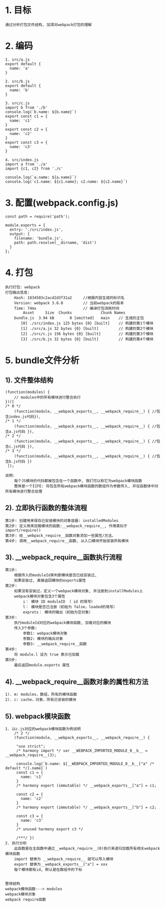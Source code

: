 # 1. 目标
    通过分析打包文件结构, 加深对webpack打包的理解

# 2. 编码
    1. src/a.js
    export default {
      name: 'a'
    }
    
    2. src/b.js
    export default {
      name: 'b'
    }
    
    3. src/c.js
    import b from './b'
    console.log(`b.name: ${b.name}`)
    export const c1 = {
      name: 'c1'
    }
    export const c2 = {
      name: 'c2'
    }
    export const c3 = {
      name: 'c3'
    }
    
    4. src/index.js
    import a from './a'
    import {c1, c2} from './c'
    
    console.log(`a.name: ${a.name}`)
    console.log(`c1.name: ${c1.name}; c2.name: ${c2.name}`)
    
# 3. 配置(webpack.config.js)
    const path = require('path');
    
    module.exports = {
      entry: './src/index.js',
      output: {
        filename: 'bundle.js',
        path: path.resolve(__dirname, 'dist')
      }
    };
    
# 4. 打包
    执行打包: webpack
    打包输出信息:
        Hash: 1834503c2acd2d3f31a2     //根据内容生成的标识名
        Version: webpack 3.6.0         // 当前webpack的版本
        Time: 74ms                     // 编译打包消耗时间
            Asset     Size  Chunks             Chunk Names
        bundle.js  3.94 kB       0 [emitted]   main    // 生成的主包
           [0] ./src/index.js 125 bytes {0} [built]    // 构建的第1个模块
           [1] ./src/a.js 32 bytes {0} [built]         // 构建的第2个模块
           [2] ./src/c.js 156 bytes {0} [built]        // 构建的第3个模块
           [3] ./src/b.js 32 bytes {0} [built]         // 构建的第4个模块
    

# 5. bundle文件分析
## 1). 文件整体结构
    (function(modules) {
        // modules中的所有模块进行整合执行
    })([
    /* 0 */
        (function(module, __webpack_exports__, __webpack_require__) { //包含index.js代码}),
    /* 1 */
        (function(module, __webpack_exports__, __webpack_require__) { //包含a.js代码 }),
    /* 2 */
        (function(module, __webpack_exports__, __webpack_require__) { //包含c.js代码 }),
    /* 3 */
        (function(module, __webpack_exports__, __webpack_require__) { //包含b.js代码 })
     ]);
    
    说明: 
        每个JS模块的代码都被包含在一个函数中, 我们可以称它为webpack模块函数
        整体是一个IIFE: 将包含所有webpack模块函数的数组作为参数传入, 并在函数体中对所有模块进行整合处理
        
## 2). 立即执行函数的整体流程
    第1步: 创建用来保存已安装模块的对象容器: installedModules
    第2步: 定义用来加载模块的函数:__webpack_require__, 作用类似于import/require()
    第3步: 给__webpack_require__函数对象添加一些属性/方法。
    第4步: 调用__webpack_require__函数, 从入口模块开始安装所有模块  

## 3). __webpack_require__函数执行流程
    第1步: 
        根据传入的moduleId来判断模块是否已经安装过, 
        如果安装过, 直接返回模块的exports属性
    第2步:
        如果没有安装过，定义一个webpack模块对象, 并注册到installModules上
        webpack模块对象包含3个属性
            i： 模块 ID moduleID （ id 的简写）
            l： 模块是否已注册（初始为 false，loaded的简写）
            exprots： 模块的输出（初始为空对象）
    第3步: 
        执行moduleId对应的webpack模块函数, 加载对应的模块
        传入3个参数:
            参数1: webpack模块对象
            参数2: 模块的输出对象
            参数3: __webpack_require__函数
    第4步: 
        将 module.l 设为 true 表示已加载
    第5步: 
        最后返回module.exports 属性
    
## 4). __webpack_require__函数对象的属性和方法
    1). m: modules，数组，所有的模块函数
    2). c: cache，对象，所有已安装的模块
    
## 5). webpack模块函数
	1. 以c.js对应的webpack模块函数为例说明
	    /* 2 */
		(function(module, __webpack_exports__, __webpack_require__) {
         
         "use strict";
         /* harmony import */ var __WEBPACK_IMPORTED_MODULE_0__b__ = __webpack_require__(3);
         
         console.log(`b.name: ${__WEBPACK_IMPORTED_MODULE_0__b__["a" /* default */].name}`)
         const c1 = {
           name: 'c1'
         }
         /* harmony export (immutable) */ __webpack_exports__["a"] = c1;
         
         const c2 = {
           name: 'c2'
         }
         /* harmony export (immutable) */ __webpack_exports__["b"] = c2;
         
         const c3 = {
           name: 'c3'
         }
         /* unused harmony export c3 */
         
         /***/ })
	2. 执行分析
	    此函数是在主函数中通过__webpack_require__(0)执行来递归加载所有相关webpack模块函数
	    import 替换为 __webpack_require__ 就可以导入模块
	    export 替换为__webpack_exports__["a"] = xxx
	    每个模块都有id, 默认是在数组中的下标

	
	整体结构
	webpack模块函数---> modules
	webpack模块对象
	webpack require函数